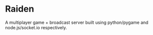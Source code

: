 # Raiden
A multiplayer game + broadcast server built using python/pygame and node.js/socket.io respectively.

